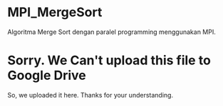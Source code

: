 # MPI_MergeSort
Algoritma Merge Sort dengan paralel programming menggunakan MPI.

# Sorry. We Can't upload this file to Google Drive
So, we uploaded it here.
Thanks for your understanding.
